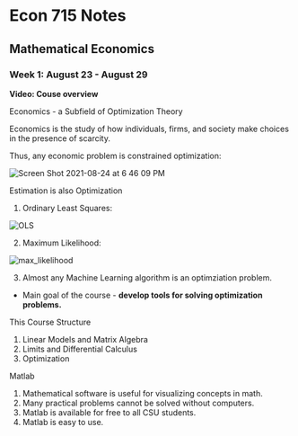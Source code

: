 # Econ 715 Notes
**Mathematical Economics**
---

### Week 1: August 23 - August 29

**Video: Couse overview**

Economics - a Subfield of Optimization Theory

Economics is the study of how individuals, firms, and society make choices in the presence of scarcity. 

Thus, any economic problem is constrained optimization:

![Screen Shot 2021-08-24 at 6 46 09 PM](https://user-images.githubusercontent.com/31806435/130712859-0927f260-6928-421a-a92a-78ccf9688a85.png)

Estimation is also Optimization

1. Ordinary Least Squares:

![OLS](https://user-images.githubusercontent.com/31806435/130713267-ce246856-13e2-49e2-b7d9-8f1e6bcc9e1d.png)

2. Maximum Likelihood:

![max_likelihood](https://user-images.githubusercontent.com/31806435/130713293-dbdea10b-c100-4ab7-9dac-121c2f9b51e0.png)

3. Almost any Machine Learning algorithm is an optimziation problem.
* Main goal of the course - **develop tools for solving optimization problems.**

This Course Structure

1. Linear Models and Matrix Algebra
2. Limits and Differential Calculus
3. Optimization

Matlab

1. Mathematical software is useful for visualizing concepts in math.
2. Many practical problems cannot be solved without computers.
3. Matlab is available for free to all CSU students.
4. Matlab is easy to use.
